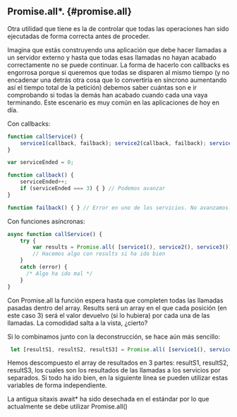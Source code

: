 ## Promise.all*. {#promise.all}

Otra utilidad que tiene es la de controlar que todas las operaciones han sido ejecutadas de forma correcta antes de proceder. 

Imagina que estás construyendo una aplicación que debe hacer llamadas a un servidor externo y hasta que todas esas llamadas no hayan acabado correctamente no se puede continuar. La forma de hacerlo con callbacks es engorrosa porque si queremos que todas se disparen al mismo tiempo (y no encadenar una detrás otra cosa que lo convertiría en síncrono aumentando así el tiempo total de la petición) debemos saber cuántas son e ir comprobando si todas la demás han acabado cuando cada una vaya terminando. Este escenario es muy común en las aplicaciones de hoy en día.

Con callbacks:

```ts
function callService() {
    service1(callback, failback); service2(callback, failback); service3(callback, failback);
}

var serviceEnded = 0;

function callback() {
    serviceEnded++;
    if (serviceEnded === 3) { } // Podemos avanzar 
} 

function failback() { } // Error en uno de los servicios. No avanzamos.
```

Con funciones asíncronas:
```ts
async function callService() {
    try {
        var results = Promise.all( [service1(), service2(), service3()] );
        // Hacemos algo con results si ha ido bien
    }
    catch (error) { 
      /* Algo ha ido mal */ 
    }
}
```

Con Promise.all la función espera hasta que completen todas las llamadas pasadas dentro del array. 
Results será un array en el que cada posición (en este caso 3) será el valor devuelvo (si lo hubiera) por cada una de las llamadas. La comodidad salta a la vista, ¿cierto?

Si lo combinamos junto con la deconstrucción, se hace aún más sencillo:

```ts
 let [resultS1, resultS2, resultS3] = Promise.all( [service1(), service2(), service3()] );
 ```
Hemos descompuesto el array de resultados en 3 partes: resultS1, resultS2, resultS3, los cuales son los resultados de las llamadas a los servicios por separados. Si todo ha ido bien, en la siguiente línea se pueden utilizar  estas variables de forma independiente.

La antigua sitaxis await* ha sido desechada en el estándar por lo que actualmente se debe utilizar Promise.all()